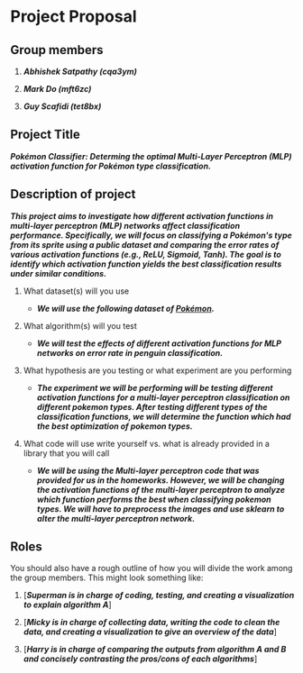 # Project Proposal

## Group members

1.  ***Abhishek Satpathy (cqa3ym)***

2.  ***Mark Do (mft6zc)***

3.  ***Guy Scafidi (tet8bx)***

## Project Title

***Pokémon Classifier: Determing the optimal Multi-Layer Perceptron (MLP) activation function for Pokémon type classification.***

## Description of project

***This project aims to investigate how different activation functions in multi-layer perceptron (MLP) networks affect classification performance. Specifically, we will focus on classifying a Pokémon's type from its sprite using a public dataset and comparing the error rates of various activation functions (e.g., ReLU, Sigmoid, Tanh). The goal is to identify which activation function yields the best classification results under similar conditions.***

1.  What dataset(s) will you use
    - ***We will use the following dataset of [Pokémon](https://www.kaggle.com/datasets/vishalsubbiah/pokemon-images-and-types/data?select=pokemon.csv).***

2.  What algorithm(s) will you test
    - ***We will test the effects of different activation functions for MLP networks on error rate in penguin classification.***
      
3.  What hypothesis are you testing or what experiment are you
    performing
    - ***The experiment we will be performing will be testing different activation functions for a multi-layer perceptron classification on different pokemon types. After testing different         types of the classification functions, we will determine the function which had the best optimization of pokemon types.***

4.  What code will use write yourself vs. what is already provided in a
    library that you will call
    - ***We will be using the Multi-layer perceptron code that was provided for us in the homeworks. However, we will be changing the activation functions of the multi-layer perceptron to         analyze which function performs the best when classifying pokemon types. We will have to preprocess the images and use sklearn to alter the multi-layer perceptron network.***

## Roles
You should also have a rough outline of how you will divide the work
among the group members. This might look something like:

1.  [___Superman is in charge of coding, testing, and creating a
    visualization to explain algorithm A___]

2.  [___Micky is in charge of collecting data, writing the code to clean
    the data, and creating a visualization to give an overview of the
    data___]

3.  [___Harry is in charge of comparing the outputs from
    algorithm A and B and concisely contrasting the pros/cons of each
    algorithms___]


